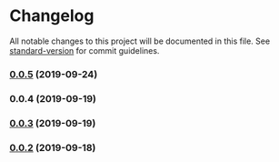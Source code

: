 # Changelog

All notable changes to this project will be documented in this file. See [standard-version](https://github.com/conventional-changelog/standard-version) for commit guidelines.

### [0.0.5](https://github.com/LishiJ/react-sfc-cli/compare/v0.0.4...v0.0.5) (2019-09-24)

### 0.0.4 (2019-09-19)

### [0.0.3](https://github.com/seiwhale/react-sfc-cli/compare/v0.0.2...v0.0.3) (2019-09-19)

### [0.0.2](https://github.com/seiwhale/react-sfc-cli/compare/v0.0.5...v0.0.2) (2019-09-18)
